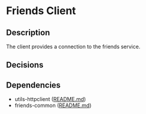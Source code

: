 # Friends Client

## Description

The client provides a connection to the friends service.

## Decisions

## Dependencies

- utils-httpclient ([README.md](../../utilities/utils-httpclient/README.md))
- friends-common ([README.md](../../components/friends-common/README.md))